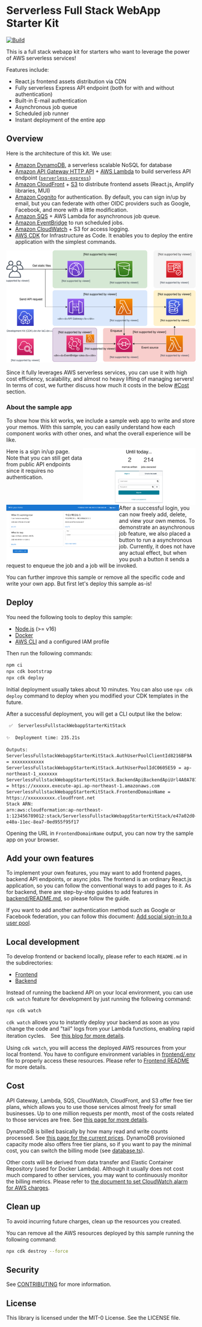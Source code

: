 # Serverless Full Stack WebApp Starter Kit
[![Build](https://github.com/aws-samples/serverless-full-stack-webapp-starter-kit/actions/workflows/build.yml/badge.svg)](https://github.com/aws-samples/serverless-full-stack-webapp-starter-kit/actions/workflows/build.yml)

This is a full stack webapp kit for starters who want to leverage the power of AWS serverless services!

Features include:

* React.js frontend assets distribution via CDN
* Fully serverless Express API endpoint (both for with and without authentication)
* Built-in E-mail authentication
* Asynchronous job queue
* Scheduled job runner
* Instant deployment of the entire app

## Overview
Here is the architecture of this kit. We use:

* [Amazon DynamoDB](https://aws.amazon.com/dynamodb/), a serverless scalable NoSQL for database
* [Amazon API Gateway HTTP API](https://aws.amazon.com/api-gateway/) + [AWS Lambda](https://aws.amazon.com/lambda/) to build serverless API endpoint ([`serverless-express`](https://github.com/vendia/serverless-express))
* [Amazon CloudFront](https://aws.amazon.com/cloudfront/) + [S3](https://aws.amazon.com/s3/) to distribute frontend assets (React.js, Amplify libraries, MUI)
* [Amazon Cognito](https://aws.amazon.com/cognito/) for authentication. By default, you can sign in/up by email, but you can federate with other OIDC providers such as Google, Facebook, and more with a little modification.
* [Amazon SQS](https://aws.amazon.com/sqs/) + AWS Lambda for asynchronous job queue. 
* [Amazon EventBridge](https://aws.amazon.com/eventbridge/) to run scheduled jobs. 
* [Amazon CloudWatch](https://aws.amazon.com/cloudwatch/) + S3 for access logging.
* [AWS CDK](https://aws.amazon.com/cdk/) for Infrastructure as Code. It enables you to deploy the entire application with the simplest commands.

![architecture](imgs/architecture.svg)

Since it fully leverages AWS serverless services, you can use it with high cost efficiency, scalability, and almost no heavy lifting of managing servers! In terms of cost, we further discuss how much it costs in the below [#Cost](#cost) section.

### About the sample app
To show how this kit works, we include a sample web app to write and store your memos.
With this sample, you can easily understand how each component works with other ones, and what the overall experience will be like.

<img align="right" width="300" src="./imgs/signin.png">
Here is a sign in/up page. Note that you can still get data from public API endpoints since it requires no authentication.
<br clear="right"/>

<img align="left" width="300" src="./imgs/signedin.png">
After a successful login, you can now freely add, delete, and view your own memos.
To demonstrate an asynchronous job feature, we also placed a button to run a asynchronous job. Currently, it does not have any actual effect, but when you push a button it sends a request to enqueue the job and a job will be invoked.

<br clear="left"/>

You can further improve this sample or remove all the specific code and write your own app. But first let's deploy this sample as-is!

## Deploy
You need the following tools to deploy this sample:

* [Node.js](https://nodejs.org/en/download/) (>= v16)
* [Docker](https://docs.docker.com/get-docker/)
* [AWS CLI](https://docs.aws.amazon.com/cli/latest/userguide/getting-started-install.html) and a configured IAM profile

Then run the following commands:

```sh
npm ci
npx cdk bootstrap
npx cdk deploy
```

Initial deployment usually takes about 10 minutes. You can also use `npx cdk deploy` command to deploy when you modified your CDK templates in the future.

After a successful deployment, you will get a CLI output like the below:

```
 ✅  ServerlessFullstackWebappStarterKitStack

✨  Deployment time: 235.21s

Outputs:
ServerlessFullstackWebappStarterKitStack.AuthUserPoolClientId8216BF9A = xxxxxxxxxxxx
ServerlessFullstackWebappStarterKitStack.AuthUserPoolIdC0605E59 = ap-northeast-1_xxxxxxx
ServerlessFullstackWebappStarterKitStack.BackendApiBackendApiUrl4A0A7879 = https://xxxxxx.execute-api.ap-northeast-1.amazonaws.com
ServerlessFullstackWebappStarterKitStack.FrontendDomainName = https://xxxxxxxxxx.cloudfront.net
Stack ARN:
arn:aws:cloudformation:ap-northeast-1:123456789012:stack/ServerlessFullstackWebappStarterKitStack/e47a02d0-e40a-11ec-8ea7-0ed955f95f17
```

Opening the URL in `FrontendDomainName` output, you can now try the sample app on your browser.

## Add your own features
To implement your own features, you may want to add frontend pages, backend API endpoints, or async jobs. The frontend is an ordinary React.js application, so you can follow the conventional ways to add pages to it. As for backend, there are step-by-step guides to add features in [backend/README.md](backend/README.md), so please follow the guide.

If you want to add another authentication method such as Google or Facebook federation, you can follow this document: [Add social sign-in to a user pool](https://docs.aws.amazon.com/cognito/latest/developerguide/cognito-user-pools-configuring-federation-with-social-idp.html).

## Local development
To develop frontend or backend locally, please refer to each `README.md` in the subdirectories:

* [Frontend](./frontend/README.md)
* [Backend](./backend/README.md)

Instead of running the backend API on your local environment, you can use `cdk watch` feature for development by just running the following command:

```sh
npx cdk watch
```

`cdk watch` allows you to instantly deploy your backend as soon as you change the code and "tail" logs from your Lambda functions,  enabling rapid iteration cycles.　See [this blog for more details](https://aws.amazon.com/blogs/developer/increasing-development-speed-with-cdk-watch/).

Using `cdk watch`, you will access the deployed AWS resources from your local frontend. You have to configure environment variables in [frontend/.env](frontend/.env) file to properly access these resources. Please refer to [Frontend README](./frontend/README.md) for more details.

## Cost
API Gateway, Lambda, SQS, CloudWatch, CloudFront, and S3 offer free tier plans, which allows you to use those services almost freely for small businesses.
Up to one million requests per month, most of the costs related to those services are free. See [this page for more details](https://aws.amazon.com/free/).

DynamoDB is billed basically by how many read and write counts processed. See [this page for the current prices](https://aws.amazon.com/dynamodb/pricing/on-demand/). DynamoDB provisioned capacity mode also offers free tier plans, so if you want to pay the minimal cost, you can switch the billing mode (see [database.ts](lib/constructs/database.ts)).

Other costs will be derived from data transfer and Elastic Container Repository (used for Docker Lambda). Although it usually does not cost much compared to other services, you may want to continuously monitor the billing metrics. Please refer to [the document to set CloudWatch alarm for AWS charges](https://docs.aws.amazon.com/AmazonCloudWatch/latest/monitoring/monitor_estimated_charges_with_cloudwatch.html).

## Clean up
To avoid incurring future charges, clean up the resources you created.

You can remove all the AWS resources deployed by this sample running the following command:

```sh
npx cdk destroy --force
```

## Security
See [CONTRIBUTING](CONTRIBUTING.md#security-issue-notifications) for more information.

## License
This library is licensed under the MIT-0 License. See the LICENSE file.
